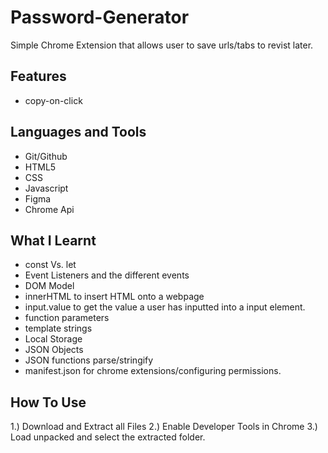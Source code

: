 # Password-Generator
Simple Chrome Extension that allows user to save urls/tabs to revist later.
## Features
- copy-on-click
## Languages and Tools
- Git/Github
- HTML5
- CSS
- Javascript
- Figma
- Chrome Api
## What I Learnt
- const Vs. let
- Event Listeners and the different events
- DOM Model
- innerHTML to insert HTML onto a webpage
- input.value to get the value a user has inputted into a input element.
- function parameters
- template strings 
- Local Storage
- JSON Objects
- JSON functions parse/stringify
- manifest.json for chrome extensions/configuring permissions.
## How To Use
1.) Download and Extract all Files
2.) Enable Developer Tools in Chrome
3.) Load unpacked and select the extracted folder.
